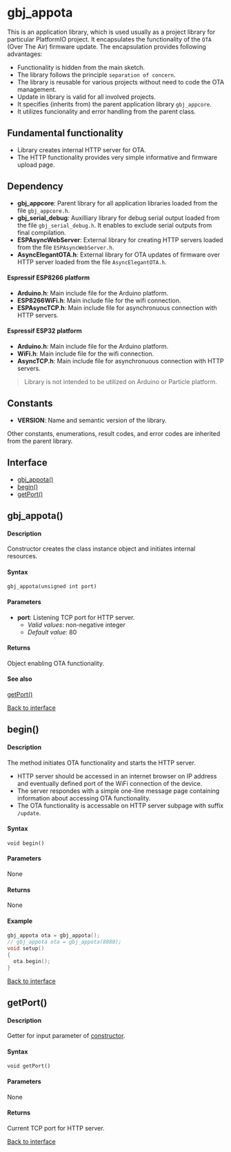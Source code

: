 <a id="library"></a>

# gbj\_appota
This is an application library, which is used usually as a project library for particular PlatformIO project. It encapsulates the functionality of the `OTA` (Over The Air) firmware update. The encapsulation provides following advantages:

* Functionality is hidden from the main sketch.
* The library follows the principle `separation of concern`.
* The library is reusable for various projects without need to code the OTA management.
* Update in library is valid for all involved projects.
* It specifies (inherits from) the parent application library `gbj_appcore`.
* It utilizes funcionality and error handling from the parent class.


## Fundamental functionality
* Library creates internal HTTP server for OTA.
* The HTTP functionality provides very simple informative and firmware upload page.


<a id="dependency"></a>

## Dependency
* **gbj\_appcore**: Parent library for all application libraries loaded from the file `gbj_appcore.h`.
* **gbj\_serial\_debug**: Auxilliary library for debug serial output loaded from the file `gbj_serial_debug.h`. It enables to exclude serial outputs from final compilation.
* **ESPAsyncWebServer**: External library for creating HTTP servers loaded from the file `ESPAsyncWebServer.h`.
* **AsyncElegantOTA.h**: External library for OTA updates of firmware over HTTP server loaded from the file `AsyncElegantOTA.h`.

#### Espressif ESP8266 platform
* **Arduino.h**: Main include file for the Arduino platform.
* **ESP8266WiFi.h**: Main include file for the wifi connection.
* **ESPAsyncTCP.h**: Main include file for asynchronuous connection with HTTP servers.

#### Espressif ESP32 platform
* **Arduino.h**: Main include file for the Arduino platform.
* **WiFi.h**: Main include file for the wifi connection.
* **AsyncTCP.h**: Main include file for asynchronuous connection with HTTP servers.

> Library is not intended to be utilized on Arduino or Particle platform.


<a id="constants"></a>

## Constants
* **VERSION**: Name and semantic version of the library.

Other constants, enumerations, result codes, and error codes are inherited from the parent library.


<a id="interface"></a>

## Interface
* [gbj_appota()](#gbj_appota)
* [begin()](#begin)
* [getPort()](#getPort)


<a id="gbj_appota"></a>

## gbj_appota()

#### Description
Constructor creates the class instance object and initiates internal resources.

#### Syntax
    gbj_appota(unsigned int port)

#### Parameters
* **port**: Listening TCP port for HTTP server.
  * *Valid values*: non-negative integer
  * *Default value*: 80

#### Returns
Object enabling OTA functionality.

#### See also
[getPort()](#getPort)

[Back to interface](#interface)


<a id="begin"></a>

## begin()

#### Description
The method initiates OTA functionality and starts the HTTP server.
* HTTP server should be accessed in an internet browser on IP address and eventually defined port of the WiFi connection of the device.
* The server respondes with a simple one-line message page containing information about accessing OTA functionality.
* The OTA functionality is accessable on HTTP server subpage with suffix `/update`.

#### Syntax
	void begin()

#### Parameters
None

#### Returns
None

#### Example
```cpp
gbj_appota ota = gbj_appota();
// gbj_appota ota = gbj_appota(8080);
void setup()
{
  ota.begin();
}
```

[Back to interface](#interface)


<a id="getPort"></a>

## getPort()

#### Description
Getter for input parameter of [constructor](#gbj_appota).

#### Syntax
	void getPort()

#### Parameters
None

#### Returns
Current TCP port for HTTP server.

[Back to interface](#interface)
